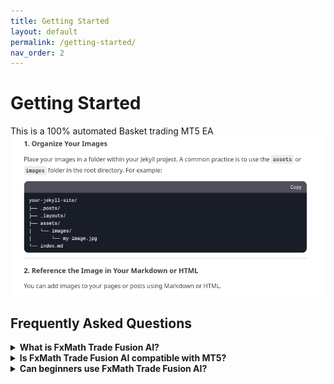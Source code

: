 ```yaml
---
title: Getting Started
layout: default
permalink: /getting-started/
nav_order: 2
---
```

# Getting Started

This is a 100% automated Basket trading MT5 EA
![Alt text](../assets/images/tt.png)

## **Frequently Asked Questions**

<details>
  <summary><strong>What is FxMath Trade Fusion AI?</strong></summary>
  FxMath Trade Fusion AI is a state-of-the-art trading system designed for the modern forex trader. It uses advanced AI and ML algorithms to analyze market data and execute trades with precision.
</details>

<details>
  <summary><strong>Is FxMath Trade Fusion AI compatible with MT5?</strong></summary>
  Yes, FxMath Trade Fusion AI is built specifically for the MetaTrader 5 (MT5) platform, ensuring seamless integration and performance.
</details>

<details>
  <summary><strong>Can beginners use FxMath Trade Fusion AI?</strong></summary>
  Absolutely! FxMath Trade Fusion AI is designed with a user-friendly interface, making it suitable for both beginners and experienced traders.
</details>
